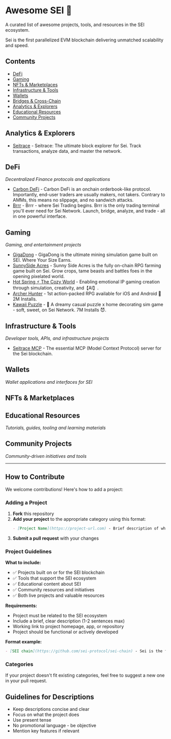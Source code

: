 # Awesome SEI 🚀

A curated list of awesome projects, tools, and resources in the SEI ecosystem.

Sei is the first parallelized EVM blockchain delivering unmatched scalability and speed.

## Contents

- [DeFi](#defi)
- [Gaming](#gaming)
- [NFTs & Marketplaces](#nfts--marketplaces)
- [Infrastructure & Tools](#infrastructure--tools)
- [Wallets](#wallets)
- [Bridges & Cross-Chain](#bridges--cross-chain)
- [Analytics & Explorers](#analytics--explorers)
- [Educational Resources](#educational-resources)
- [Community Projects](#community-projects)

## Analytics & Explorers

- [Seitrace](https://seitrace.com) - Seitrace: The ultimate block explorer for Sei. Track transactions, analyze data, and master the network.

## DeFi

*Decentralized Finance protocols and applications*

- [Carbon DeFi](https://www.carbondefi.xyz) - Carbon DeFi is an onchain orderbook-like protocol. Importantly, end-user traders are usually makers, not takers. Contrary to AMMs, this means no slippage, and no sandwich attacks.
- [Brrr](https://brrr.fun) - Brrr - where Sei Trading begins. Brrr is the only trading terminal you'll ever need for Sei Network. Launch, bridge, analyze, and trade - all in one powerful interface.

## Gaming

*Gaming, and entertainment projects*

- [GigaDong](https://gigadong.com) - GigaDong is the ultimate mining simulation game built on SEI. Where Your Size Earns.
- [SunnySide Acres](https://game.thesunnyside.cc/) - Sunny Side Acres is the fully on-chain RPG farming game built on Sei. Grow crops, tame beasts and battles foes in the opening pixelated world.
- [Hot Spring ⚡︎ The Cozy World](https://link3.to/cozy_world) - Enabling emotional IP gaming creation through simulation, creativity, and【AI】.
- [Archer Hunter](https://link3.to/archerhunter_hq) - 1st action-packed RPG available for iOS and Android 🏹 2M Installs.
- [Kawaii Puzzle](https://t.co/YaLQxHx918) - 🧸 A dreamy casual puzzle x home decorating sim game - soft, sweet, on Sei Network. 7M Installs 😈.

## Infrastructure & Tools

*Developer tools, APIs, and infrastructure projects*

- [Seitrace MCP](https://github.com/Seitrace/seitrace-mcp) - The essential MCP (Model Context Protocol) server for the Sei blockchain.

## Wallets

*Wallet applications and interfaces for SEI*

<!-- Add projects here -->

## NFTs & Marketplaces

## Educational Resources

*Tutorials, guides, tooling and learning materials*

<!-- Add projects here -->

## Community Projects

*Community-driven initiatives and tools*

<!-- Add projects here -->

---

## How to Contribute

We welcome contributions! Here's how to add a project:

### Adding a Project

1. **Fork** this repository
2. **Add your project** to the appropriate category using this format:
   ```markdown
   - [Project Name](https://project-url.com) - Brief description of what the project does.
   ```
3. **Submit a pull request** with your changes

### Project Guidelines

**What to include:**
- ✅ Projects built on or for the SEI blockchain
- ✅ Tools that support the SEI ecosystem
- ✅ Educational content about SEI
- ✅ Community resources and initiatives
- ✅ Both live projects and valuable resources

**Requirements:**
- Project must be related to the SEI ecosystem
- Include a brief, clear description (1-2 sentences max)
- Working link to project homepage, app, or repository
- Project should be functional or actively developed

**Format example:**
```markdown
- [SEI chain](https://github.com/sei-protocol/sei-chain) - Sei is the first parallelized EVM blockchain delivering unmatched scalability and speed.
```

### Categories

If your project doesn't fit existing categories, feel free to suggest a new one in your pull request.

## Guidelines for Descriptions

- Keep descriptions concise and clear
- Focus on what the project does
- Use present tense
- No promotional language - be objective
- Mention key features if relevant
